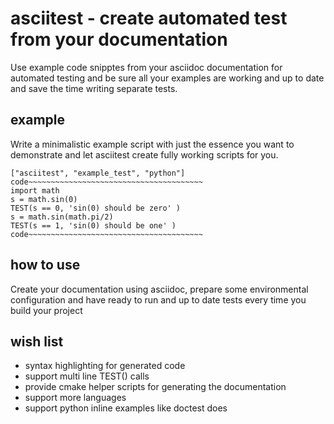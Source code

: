 asciitest - create automated test from your documentation
=========================================================

Use example code snipptes from your asciidoc documentation for automated testing
and be sure all your examples are working and up to date and save the time
writing separate tests.

example
-------

Write a minimalistic example script with just the essence you want to 
demonstrate and let asciitest create fully working scripts for you.

```
["asciitest", "example_test", "python"]
code~~~~~~~~~~~~~~~~~~~~~~~~~~~~~~~~~~~~~~~
import math
s = math.sin(0)
TEST(s == 0, 'sin(0) should be zero' )
s = math.sin(math.pi/2)
TEST(s == 1, 'sin(0) should be one' )
code~~~~~~~~~~~~~~~~~~~~~~~~~~~~~~~~~~~~~~~
```
 
how to use
----------
Create your documentation using asciidoc, prepare some environmental 
configuration and have ready to run and up to date tests every time you build
your project

wish list
---------
* syntax highlighting for generated code
* support multi line TEST() calls
* provide cmake helper scripts for generating the documentation
* support more languages
* support python inline examples like doctest does

